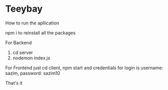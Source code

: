 # Teeybay

How to run the apllication

npm i to reinstall all the packages

For Backend
1. cd server
2. nodemon index.js

For Frontend
just cd client, npm start and credentials for login is username: sazim, password: sazim10

That's it
